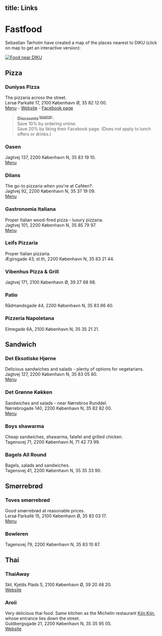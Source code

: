 title: Links
---
Fastfood
========
Sebastian Tørholm have created a map of the places nearest to DIKU
(click on map to get an interactive version):

[![Food near DIKU][1]][2]

## Pizza

### Duniyas Pizza
The pizzaria across the street.<br/>
Lersø Parkallé 17, 2100 København Ø, 35 82 12 00.<br/>
[Menu](http://fastfood.coq.dk/DuniyasMenu.pdf) - [Website](http://duniyasshish.dk/) - [Facebook page](https://www.facebook.com/pages/duniyasshishdk/394440207276511)

<blockquote><strong>Discounts</strong><sup>(<a href="http://dikutal.dk/sites/default/files/duniyas-card.jpg">source</a>)</sup>: <br/>Save 10% by ordering online.<br/>Save 20% by liking their Facebook page. (Does not apply to lunch offers or drinks.)</blockquote>

### Oasen
Jagtvej 137, 2200 København N, 35 83 19 10.<br/>
[Menu](http://fastfood.coq.dk/OasenMenu.pdf)

### Dilans
The go-to pizzaria when you're at Caféen?.<br/>
Jagtvej 92, 2200 København N, 35 37 19 09.<br/>
[Menu](http://fastfood.coq.dk/DilansMenu.pdf)

### Gastronomia Italiana
Proper Italian wood-fired pizza - luxury pizzaria.<br/>
Jagtvej 101, 2200 København N, 35 85 79 97.<br/>
[Menu](http://fastfood.coq.dk/GastronomiaItaliana.pdf)

### Leifs Pizzaria
Proper Italian pizzaria.<br/>
Ægirsgade 43, st.th, 2200 København N, 35 83 21 44.

### Vibenhus Pizza & Grill
Jagtvej 171, 2100 København Ø, 39 27 68 98.

### Patio
Rådmandsgade 44, 2200 København N, 35 83 86 40.<br/>

### Pizzeria Napoletana
Elmegade 6A, 2100 København N, 35 35 21 21.<br/>

## Sandwich

### Det Eksotiske Hjørne
Delicious sandwiches and salads - plenty of options for vegetarians.<br/>
Jagtvej 127, 2200 København N, 35 83 05 80.<br/>
[Menu](http://fastfood.coq.dk/EksotiskeHjorneMenu.pdf)

### Det Grønne Køkken
Sandwiches and salads - near Nørrebros Runddel.<br/>
Nørrebrogade 140, 2200 København N, 35 82 82 00.<br/>
[Menu](http://fastfood.coq.dk/GronneKokkenMenu.pdf)

### Boys shawarma
Cheap sandwiches, shawarma, falafel and grilled chicken.<br/>
Tagensvej 71, 2200 København N, 71 42 73 99.

### Bagels All Round
Bagels, salads and sandwiches.<br/>
Tagensvej 41, 2200 København N, 35 35 33 90.

## Smørrebrød

### Toves smørrebrød
Good smørrebrød at reasonable prices.<br/>
Lersø Parkallé 15, 2100 København Ø, 35 83 03 17.<br/>
[Menu](http://fastfood.coq.dk/ToveSmorrebrodMenu.pdf)

### Bowleren
Tagensvej 79, 2200 København N, 35 83 10 87.<br/>

## Thai

### ThaiAway
Skt. Kjelds Plads 5, 2100 København Ø, 39 20 48 20.<br/>
[Website](http://thaiaway.dk/)

### Aroii
Very delicious thai food. Same kitchen as the Michelin restaurant [Kiin Kiin](http://www.kiin.dk/), whose entrance lies down the street.<br/>
Guldbergsgade 21, 2200 København N, 35 35 95 05. <br/>
[Website](http://aroii.dk/)

  [1]: http://maps.google.com/maps/api/staticmap?size=400x400&markers=55.703152,12.557968&markers=55.703175,12.557907&markers=55.699482,12.553532&markers=55.697453,12.552657&markers=55.698338,12.553131&markers=55.697365,12.551968&markers=55.701683,12.550421&markers=55.695824,12.550281&markers=55.70224,12.549337&markers=55.699715,12.546442&markers=55.69466,12.54874&markers=55.706291,12.56209&markers=55.700481,12.552234&markers=55.710426,12.565087&markers=55.691864,12.557276&markers=55.689655,12.558274&zoom=14&sensor=false&key=ABQIAAAAIlzQlYE_XUpT2_ADo1nSfRSAvIlQMhVEI-K7YiR1pCRmCIPDWhTvKtf5rOgDtuFks8sL9h05jXSqXQ
  [2]: http://goo.gl/maps/5rsL
